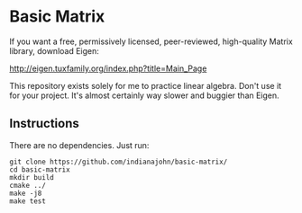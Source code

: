 Basic Matrix
============
If you want a free, permissively licensed, peer-reviewed, high-quality Matrix
library, download Eigen:

http://eigen.tuxfamily.org/index.php?title=Main_Page

This repository exists solely for me to practice linear algebra. Don't use it
for your project. It's almost certainly way slower and buggier than Eigen.

Instructions
------------
There are no dependencies. Just run:

```
git clone https://github.com/indianajohn/basic-matrix/
cd basic-matrix
mkdir build
cmake ../
make -j8
make test
```
